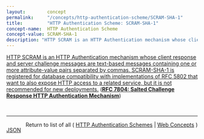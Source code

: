 ```yaml
---
layout:        concept
permalink:     "/concepts/http-authentication-scheme/SCRAM-SHA-1"
title:         "HTTP Authentication Scheme: SCRAM-SHA-1"
concept-name:  HTTP Authentication Scheme
concept-value: SCRAM-SHA-1
description: "HTTP SCRAM is an HTTP Authentication mechanism whose client response and server challenge messages are text-based messages containing one or more attribute-value pairs separated by commas. SCRAM-SHA-1 is registered for database compatibility with implementations of RFC 5802 that want to also expose HTTP access to a related service, but it is not recommended for new deployments."
---
```


[HTTP SCRAM is an HTTP Authentication mechanism whose client response and server challenge messages are text-based messages containing one or more attribute-value pairs separated by commas. SCRAM-SHA-1 is registered for database compatibility with implementations of RFC 5802 that want to also expose HTTP access to a related service, but it is not recommended for new deployments.](https://datatracker.ietf.org/doc/html/rfc7804#section-5 "Read documentation for HTTP Authentication Scheme &#34;SCRAM-SHA-1&#34;") (**[RFC 7804: Salted Challenge Response HTTP Authentication Mechanism](/specs/IETF/RFC/7804 "This specification describes a family of HTTP authentication mechanisms called the Salted Challenge Response Authentication Mechanism (SCRAM), which provides a more robust authentication mechanism than a plaintext password protected by Transport Layer Security (TLS) and avoids the deployment obstacles presented by earlier TLS-protected challenge response authentication mechanisms.")**)

<br/>
<hr/>

<p style="float : left"><a href="./SCRAM-SHA-1.json" title="JSON representing this particular Web Concept value">JSON</a></p>
<p style="text-align: right">Return to list of all ( <a href="../http-authentication-scheme/">HTTP Authentication Schemes</a> | <a href="../">Web Concepts</a> )</p>
